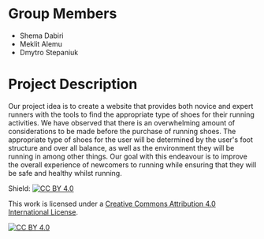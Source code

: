 # Group Members

* Shema Dabiri
* Meklit Alemu
* Dmytro Stepaniuk

# Project Description

Our project idea is to create a website that provides both novice and expert runners with the tools to find the appropriate type of shoes for their running activities. 
We have observed that there is an overwhelming amount of considerations to be made before the purchase of running shoes. The appropriate type of shoes for the user will be determined by the user's foot structure and over all balance, as well as the environment they will be running in among other things. 
Our goal with this endeavour is to improve the overall experience of newcomers to running while ensuring that they will be safe and healthy whilst running.

 


Shield: [![CC BY 4.0][cc-by-shield]][cc-by]

This work is licensed under a
[Creative Commons Attribution 4.0 International License][cc-by].

[![CC BY 4.0][cc-by-image]][cc-by]

[cc-by]: http://creativecommons.org/licenses/by/4.0/
[cc-by-image]: https://i.creativecommons.org/l/by/4.0/88x31.png
[cc-by-shield]: https://img.shields.io/badge/License-CC%20BY%204.0-lightgrey.svg
